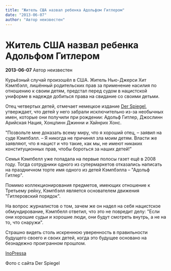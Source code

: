 ```yaml
---
title: "Житель США назвал ребенка Адольфом Гитлером"
date: "2013-06-07"
author: "Автор неизвестен"
---
```


# Житель США назвал ребенка Адольфом Гитлером

**2013-06-07** Автор неизвестен

Курьёзный случай произошёл в США. Житель Нью-Джерси Хит Кэмпбэлл, лишённый родительских прав за применение насилия по отношению к своим детям, предстал перед судом в нацистской униформе в надежде добиться права на свидание со своими детьми.

Отец четвертых детей, отмечает немецкое издание [Der Spiegel](http://www.spiegel.de/panorama/nazi-vater-aus-new-jersey-will-kleinen-sohn-besuchen-duerfen-a-903657.html), утверждает, что детей у него забрали исключительно из-за необычных имен, которые они получили при рождении: Адольф Гитлер, Джослинн Арийская Нация, Хонцлинн Джинни и Хайнрих Хонс.

"Позвольте мне доказать всему миру, что я хороший отец, – заявил на суде Кэмпбэлл. – Я никогда не причинял зла моим детям. Власти же заявляют, что я нацист и что такие, как мы, не имеют никаких конституционных прав, чтобы бороться за наших детей!"

Семья Кэмпбелл уже попадала на первые полосы газет ещё в 2008 году. Тогда сотрудники одного из супермаркетов отказались написать на праздничном торте имя одного из детей Кэмпбэлла – "Адольф Гитлер".

Помимо коллекционирования предметов, имеющих отношение к Третьему рейху, Кэмпбэлл является основателем движения "Гитлеровский порядок".

На вопрос журналистов о том, зачем же он надел на себя нацистское обмундирование, Кэмпбелл ответил, что это не повредит делу: "Если они хорошие судьи и хорошие люди, они будут смотреть внутрь, а не на то, что снаружи".

Страшно видеть столь искреннюю уверенность в правильности будущего своего и своих детей, когда это будущее основано на безнадежно проигранном прошлом.

[InoPressa](http://www.inopressa.ru/article/05Jun2013/spiegel/hitler.html)

Фото с сайта Der Spiegel